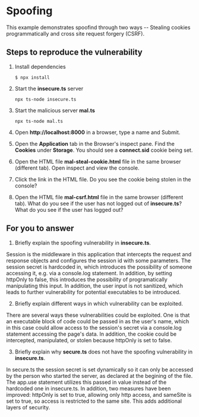 # Spoofing

This example demonstrates spoofind through two ways -- Stealing cookies programmatically and cross site request forgery (CSRF).

## Steps to reproduce the vulnerability

1. Install dependencies

    `$ npx install`

2. Start the **insecure.ts** server

    `npx ts-node insecure.ts`

3. Start the malicious server **mal.ts**

    `npx ts-node mal.ts`

4. Open __http://localhost:8000__ in a browser, type a name and Submit.

5. Open the __Application__ tab in the Browser's inspect pane. Find the __Cookies__ under __Storage__. You should see a __connect.sid__ cookie being set.

6. Open the HTML file __mal-steal-cookie.html__ file in the same browser (different tab). Open inspect and view the console.

7. Click the link in the HTML file. Do you see the cookie being stolen in the console?

8. Open the HTML file __mal-csrf.html__ file in the same browser (different tab). What do you see if the user has not logged out of **insecure.ts**? What do you see if the user has logged out? 


## For you to answer

1. Briefly explain the spoofing vulnerability in **insecure.ts**.

Session is the middleware in this application that intercepts the request and response objects and configures the session id with some parameters.  The session secret is hardcoded in, which introduces the possibility of someone accessing it, e.g. via a console.log statement. In addition, by setting httpOnly to false, this introduces the possibility of programatically manipulating this input. In addition, the user input is not sanitized, which leads to further vulnerability for potential executables to be introduced. 

2. Briefly explain different ways in which vulnerability can be exploited.

There are several ways these vulnerabilities could be exploited. One is that an executable block of code could be passed in as the user's name, which in this case could allow access to the session's secret via a console.log statement accessing the page's data. In addition, the cookie could be intercepted, manipulated, or stolen because httpOnly is set to false. 

3. Briefly explain why **secure.ts** does not have the spoofing vulnerability in **insecure.ts**.

In secure.ts the session secret is set dynamically so it can only be accessed by the person who started the server, as declared at the begining of the file. The app.use statement utilizes this passed in value instead of the hardcoded one in insecure.ts. In addition, two measures have been improved: httpOnly is set to true, allowing only http access, and sameSite is set to true, so access is restricted to the same site. This adds additional layers of security. 